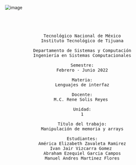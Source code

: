 ![image](https://github.com/tectijuana/24b2expot2arm32-ricos/assets/158106662/9d38b152-a29e-4a16-adb1-f66c9cd11bd6)

<pre>
	<p align=center>

Tecnológico Nacional de México
Instituto Tecnológico de Tijuana

Departamento de Sistemas y Computación
Ingeniería en Sistemas Computacionales

Semestre:
Febrero - Junio 2022

Materia:
Lenguajes de interfaz

Docente:
M.C. Rene Solis Reyes 

Unidad:
1

Título del trabajo:
Manipulación de memoria y arrays

Estudiantes:
América Elizabeth Zavaleta Ramirez
Ivan Jair Vizcarra Gomez 
Abraham Ezequiel Garcia Campos
Manuel Andres Martinez Flores



		
	</p>

</pre>

